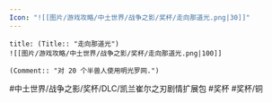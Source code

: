 ```yaml
---
Icon: "![[图片/游戏攻略/中土世界/战争之影/奖杯/走向那道光.png|30]]"
---
```

```ad-common-bronze-trophy
title: (Title:: "走向那道光")
![[图片/游戏攻略/中土世界/战争之影/奖杯/走向那道光.png|100]]

(Comment:: "对 20 个半兽人使用明光罗网.")
```

#中土世界/战争之影/奖杯/DLC/凯兰崔尔之刃剧情扩展包 #奖杯 #奖杯/铜
